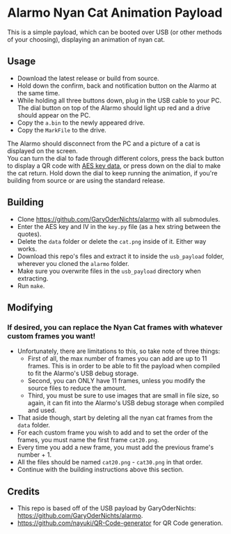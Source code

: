 # Alarmo Nyan Cat Animation Payload
This is a simple payload, which can be booted over USB (or other methods of your choosing), displaying an animation of nyan cat.

## Usage
- Download the latest release or build from source.
- Hold down the confirm, back and notification button on the Alarmo at the same time.
- While holding all three buttons down, plug in the USB cable to your PC.  
  The dial button on top of the Alarmo should light up red and a drive should appear on the PC.
- Copy the `a.bin` to the newly appeared drive.
- Copy the `MarkFile` to the drive.

The Alarmo should disconnect from the PC and a picture of a cat is displayed on the screen.  
You can turn the dial to fade through different colors, press the back button to display a QR code with [AES key data](../key_bruteforcer/README.md), or press down on the dial to make the cat return. Hold down the dial to keep running the animation, if you're building from source or are using the standard release.

## Building
- Clone https://github.com/GaryOderNichts/alarmo with all submodules.
- Enter the AES key and IV in the `key.py` file (as a hex string between the quotes).
- Delete the `data` folder or delete the `cat.png` inside of it. Either way works.
- Download this repo's files and extract it to inside the `usb_payload` folder, wherever you cloned the `alarmo` folder.
- Make sure you overwrite files in the `usb_payload` directory when extracting.
- Run `make`.

## Modifying
### If desired, you can replace the Nyan Cat frames with whatever custom frames you want!
- Unfortunately, there are limitations to this, so take note of three things:
  - First of all, the max number of frames you can add are up to 11 frames. This is in order to be able to fit the payload when compiled to fit the Alarmo's USB debug storage.
  - Second, you can ONLY have 11 frames, unless you modify the source files to reduce the amount.
  - Third, you must be sure to use images that are small in file size, so again, it can fit into the Alarmo's USB debug storage when compiled and used.
- That aside though, start by deleting all the nyan cat frames from the `data` folder.
- For each custom frame you wish to add and to set the order of the frames, you must name the first frame `cat20.png`.
- Every time you add a new frame, you must add the previous frame's number + 1.
- All the files should be named `cat20.png` - `cat30.png` in that order.
- Continue with the building instructions above this section.

## Credits
- This repo is based off of the USB payload by GaryOderNichts: https://github.com/GaryOderNichts/alarmo.
- https://github.com/nayuki/QR-Code-generator for QR Code generation.
